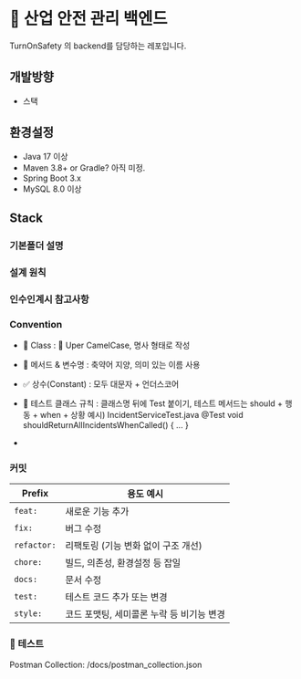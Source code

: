 # 🦺 산업 안전 관리 백엔드
TurnOnSafety 의 backend를 담당하는 레포입니다.

## 개발방향
- 스택

## 환경설정
- Java 17 이상
- Maven 3.8+ or Gradle? 아직 미정.
- Spring Boot 3.x
- MySQL 8.0 이상
  
## Stack

### 기본폴더 설명

### 설계 원칙

### 인수인계시 참고사항

### Convention
- 📄 Class : 🐫 Uper CamelCase, 명사 형태로 작성
- 🧩 메서드 & 변수명 : 축약어 지양, 의미 있는 이름 사용
- ✅ 상수(Constant) : 모두 대문자 + 언더스코어
- 🧪 테스트 클래스 규칙 :  클래스명 뒤에 Test 붙이기, 테스트 메서드는 should + 행동 + when + 상황
  예시)
IncidentServiceTest.java
@Test
void shouldReturnAllIncidentsWhenCalled() { ... }

- 
### 커밋
| Prefix      | 용도 예시                    |
| ----------- | ------------------------ |
| `feat:`     | 새로운 기능 추가                |
| `fix:`      | 버그 수정                    |
| `refactor:` | 리팩토링 (기능 변화 없이 구조 개선)    |
| `chore:`    | 빌드, 의존성, 환경설정 등 잡일       |
| `docs:`     | 문서 수정                    |
| `test:`     | 테스트 코드 추가 또는 변경          |
| `style:`    | 코드 포맷팅, 세미콜론 누락 등 비기능 변경 |

### 🧪 테스트
Postman Collection: /docs/postman_collection.json
